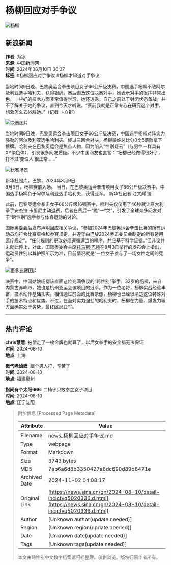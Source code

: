 # 杨柳回应对手争议

![杨柳](//n.sinaimg.cn/sinakd10200/360/w180h180/20221208/5488-f44788ac472043e856889cad813b4a5a.jpg)

## 新浪新闻
**作者**: 为冰  
**来源**: 中国新闻网  
**时间**: 2024年08月10日 06:37  
**标签**: #杨柳回应对手争议 #杨柳才知道对手争议

当地时间9日晚，巴黎奥运会拳击项目女子66公斤级决赛，中国选手杨柳不敌阿尔及利亚选手哈利夫，获得银牌。赛后谈及这位决赛对手，她表示对手的发挥非常出色，一些好的技术方面非常值得学习。她还透露，自己之前处于封闭状态备战，并不了解关于她的争议，直到今天才听说。“赛前我就是正常专心在研究这个对手，想着怎么去战胜她。”（记者 卞立群）

![决赛图片](//k.sinaimg.cn/n/front20240810ac/408/w690h518/20240810/4824-2c4f4b643f15ec31a721ea983484041f.jpg/w300h300z1l10t10q100809.jpg)

当地时间9日晚，巴黎奥运会拳击项目女子66公斤级决赛，中国选手杨柳对阵实力强劲的阿尔及利亚选手哈利夫。经过三回合对决，杨柳最终总比分0比5落败拿下银牌。哈利夫在巴黎奥运会是焦点人物，因为陷入“性别疑云”（与男性一样具有XY染色体），引发很多网友质疑。不少中国网友也直言：“杨柳已经做得很好了，打不过‘变性人’很正常……” 

![比赛场景](//k.sinaimg.cn/n/spider20240810/200/w640h360/20240810/b977-69fd79cbc51b93bae0fc6f74f39ad318.jpg/w700d1q75cms.jpg?by=cms_fixed_width)

新华社照片，巴黎，2024年8月9日  
8月9日，杨柳赛前入场。 当日，在巴黎奥运会拳击项目女子66公斤级决赛中，中国选手杨柳负于阿尔及利亚选手哈利夫，获得亚军。 新华社记者 江文耀 摄

此前，巴黎奥运会拳击女子66公斤级16强赛中，哈利夫仅仅用了46秒就让意大利拳手安杰拉·卡里尼主动退赛，后者在赛后一“跪”一“哭”，引发了全球众多网友对于“跨性别”选手参与体育运动的讨论。

国际奥委会后发布声明回应相关争议，“参加2024年巴黎奥运会拳击比赛的所有运动员均符合比赛资格和参赛规定，并遵守由巴黎2024拳击委员会制定的所有适用医疗规定”。“任何规则的更改必须遵循适当的程序，并应基于科学证据。”但非议并未就此停止，对此，国际奥委会主席[托马斯·巴赫](https://news.sina.cn/news_zt/keyword.d.html?vt=4&k=%E6%89%98%E9%A9%AC%E6%96%AF%C2%B7%E5%B7%B4%E8%B5%AB)在8月3日举行的发布会上指出，运动员性别以其护照所示为准，目前情况就是“一位女子参与了一场女性之间的竞争”。

![更多比赛图片](//k.sinaimg.cn/n/spider20240810/200/w640h360/20240810/4106-42313f00b69a189ed1cdb8270724a69b.jpg/w700d1q75cms.jpg?by=cms_fixed_width)

决赛中，中国姑娘杨柳该直面这位充满争议的“跨性别”拳手。32岁的杨柳，来自内蒙古赤峰市，她也是杭州亚运会该项目的冠军。作为一位老将，杨柳实战经验丰富，技术动作基础扎实。相信通过前面的比赛录像，杨柳也已经很清楚这位特殊对手的技术特点和优势。不过，在面对实力强劲的哈利夫时，杨柳在力量、爆发力等方面确实处于劣势，最终区局亚军。

---

## 热门评论
**chris慧慧**: 被偷走了一枚金牌也就算了，以后女拳手的安全都无法保证  
**时间**: 2024-08-10  
**地点**: 上海  

**傲气老蛤蟆**: 跟个男人打，辛苦了  
**时间**: 2024-08-10  
**地点**: 福建泉州  

**指间有个太阳666**: 二椅子只敢参加女子项目  
**时间**: 2024-08-10  
**地点**: 辽宁沈阳

> 附加信息 [Processed Page Metadata]
>
> | Attribute       | Value                                  |
> |-----------------|----------------------------------------|
> | Filename        | news_杨柳回应对手争议.md                             |
> | Type            | webpage                                 |
> | Format          | Markdown                               |
> | Size            | 3743 bytes                           |
> | MD5             | 7eb6a6d8b3350427a8dc690d89d8471e                                  |
> | Archived Date   | 2024-11-02 04:08:17                             |
> | Original Link   | [https://news.sina.cn/gn/2024-08-10/detail-incicfvq5020336.d.html](https://news.sina.cn/gn/2024-08-10/detail-incicfvq5020336.d.html)                         |
> | Author          | [Unknown author(update needed)]                              |
> | Region          | [Unknown region(update needed)]                              |
> | Date            | [Unknown date(update needed)]                                 |
> | Tags            | [Unknown tags(update needed)]                                 |
>
> 本文由跨性别中文数字档案馆归档整理，仅供浏览。版权归原作者所有。
>